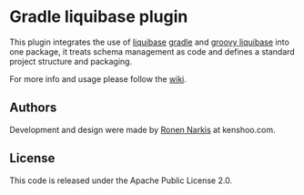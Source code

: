 # Gradle liquibase plugin
This plugin integrates the use of [liquibase]() [gradle]() and [groovy liquibase]() into one package, it treats schema management as code and defines a standard project structure and packaging.

For more info and usage please follow the [wiki]().

## Authors
Development and design were made by [Ronen Narkis](narkisr.com) at kenshoo.com.

## License
This code is released under the Apache Public License 2.0.

